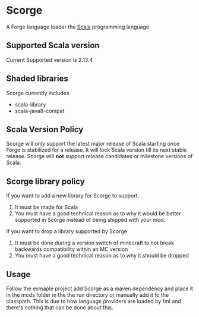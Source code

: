 # Scorge
A Forge language loader the [Scala](https://www.scala-lang.org/) programming language


## Supported Scala version
Current Supported version is 2.13.4

## Shaded libraries
Scorge currently includes
* scala-library
* scala-java8-compat

## Scala Version Policy
Scorge will only support the latest major release of Scala starting once Forge is stabilized for a release. It will lock Scala version till its next stable release. Scorge will __not__ support release candidates or milestone versions of Scala. 

## Scorge library policy


If you want to add a new library for Scorge to support.
1. It must be made for Scala
2. You must have a good technical reason as to why it would be better supported in Scorge instead of being shipped with your mod.

If you want to drop a library supported by Scorge
1. It must be done during a version switch of minecraft to not break backwards compatibility within an MC version
2. You must have a good technical reason as to why it should be dropped

## Usage

Follow the exmaple project add Scorge as a maven dependency  and place it in the mods folder in the the run directory or
manually add it to the classpath.
This is due to how language providers are loaded by fml and there's nothing that can be done about this.
